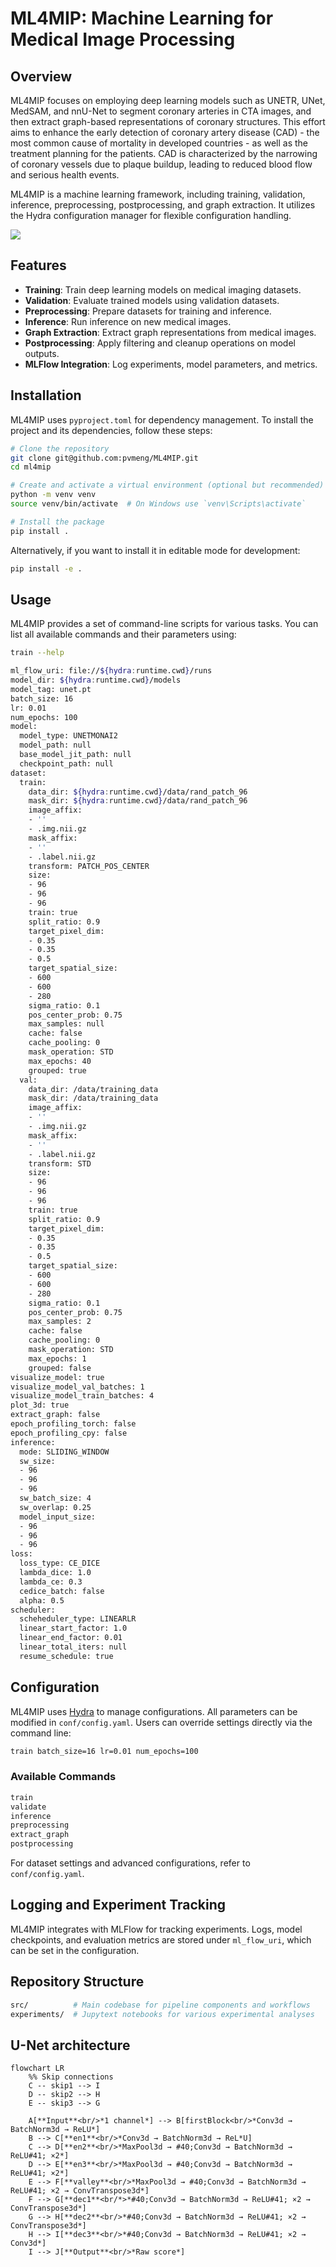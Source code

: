 # ML4MIP: Machine Learning for Medical Image Processing

## Overview
ML4MIP focuses on employing deep learning models such as UNETR, UNet, MedSAM, and nnU-Net to segment coronary arteries in CTA images, and then extract graph-based representations of coronary structures. This effort aims to enhance the early detection of coronary artery disease (CAD) - the most common cause of mortality in developed countries - as well as the treatment planning for the patients. CAD is characterized by the narrowing of coronary vessels due to plaque buildup, leading to reduced blood flow and serious health events.

ML4MIP is a machine learning framework, including training, validation, inference, preprocessing, postprocessing, and graph extraction. It utilizes the Hydra configuration manager for flexible configuration handling.

![](report/img/segm-graph.png)

## Features
- **Training**: Train deep learning models on medical imaging datasets.
- **Validation**: Evaluate trained models using validation datasets.
- **Preprocessing**: Prepare datasets for training and inference.
- **Inference**: Run inference on new medical images.
- **Graph Extraction**: Extract graph representations from medical images.
- **Postprocessing**: Apply filtering and cleanup operations on model outputs.
- **MLFlow Integration**: Log experiments, model parameters, and metrics.

## Installation
ML4MIP uses `pyproject.toml` for dependency management. To install the project and its dependencies, follow these steps:

```bash
# Clone the repository
git clone git@github.com:pvmeng/ML4MIP.git
cd ml4mip

# Create and activate a virtual environment (optional but recommended)
python -m venv venv
source venv/bin/activate  # On Windows use `venv\Scripts\activate`

# Install the package
pip install .
```

Alternatively, if you want to install it in editable mode for development:

```bash
pip install -e .
```

## Usage
ML4MIP provides a set of command-line scripts for various tasks. You can list all available commands and their parameters using:

```bash
train --help

ml_flow_uri: file://${hydra:runtime.cwd}/runs
model_dir: ${hydra:runtime.cwd}/models
model_tag: unet.pt
batch_size: 16
lr: 0.01
num_epochs: 100
model:
  model_type: UNETMONAI2
  model_path: null
  base_model_jit_path: null
  checkpoint_path: null
dataset:
  train:
    data_dir: ${hydra:runtime.cwd}/data/rand_patch_96
    mask_dir: ${hydra:runtime.cwd}/data/rand_patch_96
    image_affix:
    - ''
    - .img.nii.gz
    mask_affix:
    - ''
    - .label.nii.gz
    transform: PATCH_POS_CENTER
    size:
    - 96
    - 96
    - 96
    train: true
    split_ratio: 0.9
    target_pixel_dim:
    - 0.35
    - 0.35
    - 0.5
    target_spatial_size:
    - 600
    - 600
    - 280
    sigma_ratio: 0.1
    pos_center_prob: 0.75
    max_samples: null
    cache: false
    cache_pooling: 0
    mask_operation: STD
    max_epochs: 40
    grouped: true
  val:
    data_dir: /data/training_data
    mask_dir: /data/training_data
    image_affix:
    - ''
    - .img.nii.gz
    mask_affix:
    - ''
    - .label.nii.gz
    transform: STD
    size:
    - 96
    - 96
    - 96
    train: true
    split_ratio: 0.9
    target_pixel_dim:
    - 0.35
    - 0.35
    - 0.5
    target_spatial_size:
    - 600
    - 600
    - 280
    sigma_ratio: 0.1
    pos_center_prob: 0.75
    max_samples: 2
    cache: false
    cache_pooling: 0
    mask_operation: STD
    max_epochs: 1
    grouped: false
visualize_model: true
visualize_model_val_batches: 1
visualize_model_train_batches: 4
plot_3d: true
extract_graph: false
epoch_profiling_torch: false
epoch_profiling_cpy: false
inference:
  mode: SLIDING_WINDOW
  sw_size:
  - 96
  - 96
  - 96
  sw_batch_size: 4
  sw_overlap: 0.25
  model_input_size:
  - 96
  - 96
  - 96
loss:
  loss_type: CE_DICE
  lambda_dice: 1.0
  lambda_ce: 0.3
  cedice_batch: false
  alpha: 0.5
scheduler:
  scheheduler_type: LINEARLR
  linear_start_factor: 1.0
  linear_end_factor: 0.01
  linear_total_iters: null
  resume_schedule: true
```

## Configuration
ML4MIP uses [Hydra](https://hydra.cc/) to manage configurations. All parameters can be modified in `conf/config.yaml`. Users can override settings directly via the command line:

```bash
train batch_size=16 lr=0.01 num_epochs=100
```

### Available Commands
```bash
train
validate
inference
preprocessing
extract_graph
postprocessing
```



For dataset settings and advanced configurations, refer to `conf/config.yaml`.

## Logging and Experiment Tracking
ML4MIP integrates with MLFlow for tracking experiments. Logs, model checkpoints, and evaluation metrics are stored under `ml_flow_uri`, which can be set in the configuration.

## Repository Structure

```bash
src/          # Main codebase for pipeline components and workflows  
experiments/  # Jupytext notebooks for various experimental analyses  

```

## U-Net architecture

```mermaid
flowchart LR
    %% Skip connections
    C -- skip1 --> I
    D -- skip2 --> H
    E -- skip3 --> G

    A[**Input**<br/>*1 channel*] --> B[firstBlock<br/>*Conv3d → BatchNorm3d → ReLU*]
    B --> C[**en1**<br/>*Conv3d → BatchNorm3d → ReL*U]
    C --> D[**en2**<br/>*MaxPool3d → #40;Conv3d → BatchNorm3d → ReLU#41; ×2*]
    D --> E[**en3**<br/>*MaxPool3d → #40;Conv3d → BatchNorm3d → ReLU#41; ×2*]
    E --> F[**valley**<br/>*MaxPool3d → #40;Conv3d → BatchNorm3d → ReLU#41; ×2 → ConvTranspose3d*]
    F --> G[**dec1**<br/*>*#40;Conv3d → BatchNorm3d → ReLU#41; ×2 → ConvTranspose3d*]
    G --> H[**dec2**<br/>*#40;Conv3d → BatchNorm3d → ReLU#41; ×2 → ConvTranspose3d*]
    H --> I[**dec3**<br/>*#40;Conv3d → BatchNorm3d → ReLU#41; ×2 → Conv3d*]
    I --> J[**Output**<br/>*Raw score*]
```
